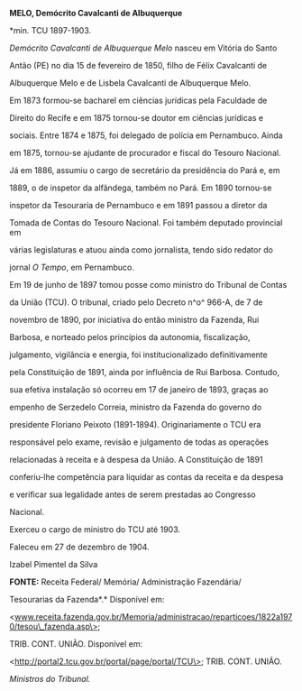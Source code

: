 **MELO, Demócrito Cavalcanti de Albuquerque**



\*min. TCU 1897-1903.



*Demócrito Cavalcanti de Albuquerque Melo* nasceu em Vitória do Santo

Antão (PE) no dia 15 de fevereiro de 1850, filho de Félix Cavalcanti de

Albuquerque Melo e de Lisbela Cavalcanti de Albuquerque Melo.



Em 1873 formou-se bacharel em ciências jurídicas pela Faculdade de

Direito do Recife e em 1875 tornou-se doutor em ciências jurídicas e

sociais. Entre 1874 e 1875, foi delegado de polícia em Pernambuco. Ainda

em 1875, tornou-se ajudante de procurador e fiscal do Tesouro Nacional.

Já em 1886, assumiu o cargo de secretário da presidência do Pará e, em

1889, o de inspetor da alfândega, também no Pará. Em 1890 tornou-se

inspetor da Tesouraria de Pernambuco e em 1891 passou a diretor da

Tomada de Contas do Tesouro Nacional. Foi também deputado provincial em

várias legislaturas e atuou ainda como jornalista, tendo sido redator do

jornal *O Tempo*, em Pernambuco.



Em 19 de junho de 1897 tomou posse como ministro do Tribunal de Contas

da União (TCU). O tribunal, criado pelo Decreto n^o^ 966-A, de 7 de

novembro de 1890, por iniciativa do então ministro da Fazenda, Rui

Barbosa, e norteado pelos princípios da autonomia, fiscalização,

julgamento, vigilância e energia, foi institucionalizado definitivamente

pela Constituição de 1891, ainda por influência de Rui Barbosa. Contudo,

sua efetiva instalação só ocorreu em 17 de janeiro de 1893, graças ao

empenho de Serzedelo Correia, ministro da Fazenda do governo do

presidente Floriano Peixoto (1891-1894). Originariamente o TCU era

responsável pelo exame, revisão e julgamento de todas as operações

relacionadas à receita e à despesa da União. A Constituição de 1891

conferiu-lhe competência para liquidar as contas da receita e da despesa

e verificar sua legalidade antes de serem prestadas ao Congresso

Nacional.



Exerceu o cargo de ministro do TCU até 1903.



Faleceu em 27 de dezembro de 1904.



Izabel Pimentel da Silva



**FONTE:** Receita Federal/ Memória/ Administração Fazendária/

Tesourarias da Fazenda*.* Disponível em:

\<www.receita.fazenda.gov.br/Memoria/administracao/reparticoes/1822a1970/tesou\_fazenda.asp\>;

TRIB. CONT. UNIÃO. Disponível em:

\<http://portal2.tcu.gov.br/portal/page/portal/TCU\>; TRIB. CONT. UNIÃO.

*Ministros do Tribunal.*

